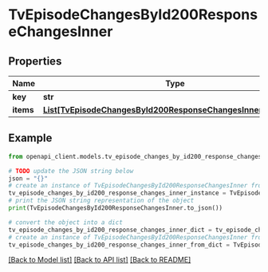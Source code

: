 # TvEpisodeChangesById200ResponseChangesInner


## Properties

Name | Type | Description | Notes
------------ | ------------- | ------------- | -------------
**key** | **str** |  | [optional] 
**items** | [**List[TvEpisodeChangesById200ResponseChangesInnerItemsInner]**](TvEpisodeChangesById200ResponseChangesInnerItemsInner.md) |  | [optional] 

## Example

```python
from openapi_client.models.tv_episode_changes_by_id200_response_changes_inner import TvEpisodeChangesById200ResponseChangesInner

# TODO update the JSON string below
json = "{}"
# create an instance of TvEpisodeChangesById200ResponseChangesInner from a JSON string
tv_episode_changes_by_id200_response_changes_inner_instance = TvEpisodeChangesById200ResponseChangesInner.from_json(json)
# print the JSON string representation of the object
print(TvEpisodeChangesById200ResponseChangesInner.to_json())

# convert the object into a dict
tv_episode_changes_by_id200_response_changes_inner_dict = tv_episode_changes_by_id200_response_changes_inner_instance.to_dict()
# create an instance of TvEpisodeChangesById200ResponseChangesInner from a dict
tv_episode_changes_by_id200_response_changes_inner_from_dict = TvEpisodeChangesById200ResponseChangesInner.from_dict(tv_episode_changes_by_id200_response_changes_inner_dict)
```
[[Back to Model list]](../README.md#documentation-for-models) [[Back to API list]](../README.md#documentation-for-api-endpoints) [[Back to README]](../README.md)


